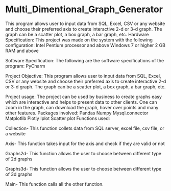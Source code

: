 # Multi_Dimentional_Graph_Generator
This program allows user to input data from SQL, Excel, CSV or any website and choose their preferred axis to create interactive 2-d or 3-d graph. The graph can be a scatter plot, a box graph, a bar graph, etc.
Hardware Specification:
This project was made on the system with the following configuration:
Intel Pentium processor and above
Windows 7 or higher
2 GB RAM and above

Software Specification:
The following are the software specifications of the program:
PyCharm

Project Objective:
This program allows user to input data from SQL, Excel, CSV or any website and choose their preferred axis to create interactive 2-d or 3-d graph. The graph can be a scatter plot, a box graph, a bar graph, etc.

Project usage:
The project can be used by business to create graphs easy which are interactive and helps to present data to other clients. One can zoom in the graph, can download the graph, hover over points and many other features.
Packages involved:
Pandas
Numpy
Mysql.connector
Matplotlib
Plotly
Iplot
Scatter plot
Functions used:

Collection- 
This function collets data from SQL server, excel file, csv file, or a website

Axis-
This function takes input for the axis and check if they are valid or not

Graphs2d-
This function allows the user to choose between different type of 2d graphs

Graphs3d-
This function allows the user to choose between different type of 3d graphs

Main-
This function calls all the other function.

